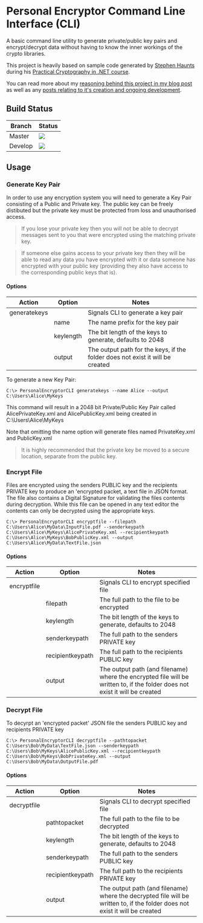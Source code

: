 # Personal Encryptor Command Line Interface (CLI)
A basic command line utility to generate private/public key pairs and encrypt/decrypt data without having to know the inner workings of the crypto libraries.

This project is heavily based on sample code generated by [Stephen Haunts](https://stephenhaunts.com) during his [Practical Cryptography in .NET course](https://app.pluralsight.com/library/courses/practical-cryptography-dotnet/table-of-contents).

You can read more about my [reasoning behind this project in my blog post](https://www.onthefencedevelopment.com/whatsapp-a-haven-for-paedophiles-and-terrorists) as well as any [posts relating to it's creation and ongoing development](https://www.onthefencedevelopment.com/tag/personalencryptorcli/).

## Build Status ##

Branch | Status
-------|-------
Master | [<img src="https://onthefencedevelopment.visualstudio.com/_apis/public/build/definitions/51342446-9fa6-4c4a-be3e-e2dc6bddf4b1/10/badge">](https://onthefencedevelopment.visualstudio.com/PersonalEncryptorCLI/_build/index?definitionId=10)
Develop | [<img src="https://onthefencedevelopment.visualstudio.com/_apis/public/build/definitions/51342446-9fa6-4c4a-be3e-e2dc6bddf4b1/9/badge"/>](https://onthefencedevelopment.visualstudio.com/PersonalEncryptorCLI/_build/index?definitionId=9)

## Usage ##

### Generate Key Pair ###
In order to use any encryption system you will need to generate a Key Pair consisting of a Public and Private key. The public key can be freely distibuted but the private key must be protected from loss and unauthorised access. 

> If you lose your private key then you will not be able to decrypt messages sent to you that were encrypted using the matching private key.

>If someone else gains access to your private key then they will be able to read any data you have encrypted with it or data someone has encrypted with your public key (providing they also have access to the corresponding public keys that is).

#### Options ####

Action | Option | Notes
-------|--------|-------
generatekeys | | Signals CLI to generate a key pair
|| name | The name prefix for the key pair
|| keylength | The bit length of the keys to generate, defaults to 2048
|| output | The output path for the keys, if the folder does not exist it will be created

To generate a new Key Pair:

`C:\> PersonalEncryptorCLI generatekeys --name Alice --output C:\Users\Alice\MyKeys`

This command will result in a 2048 bit Private/Public Key Pair called AlicePrivateKey.xml and AlicePublicKey.xml being created in C:\Users\Alice\MyKeys

Note that omitting the name option will generate files named PrivateKey.xml and PublicKey.xml

> It is highly recommended that the private key be moved to a secure location, separate from the public key.

### Encrypt File ###

Files are encrypted using the senders PUBLIC key and the recipients PRIVATE key to produce an 'encrypted packet, a text file in JSON format. The file also contains a Digital Signature for validating the files contents during decryption. While this file can be opened in any text editor the contents can only be decrypted using the appropriate keys.

`C:\> PersonalEncryptorCLI encryptfile --filepath C:\Users\Alice\MyData\InputFile.pdf --senderkeypath C:\Users\Alice\MyKeys\AlicePrivateKey.xml --recipientkeypath C:\Users\Alice\MyKeys\BobPublicKey.xml --output C:\Users\Alice\MyData\TextFile.json`

#### Options ####
Action | Option | Notes
-------|--------|-------
encryptfile | | Signals CLI to encrypt specified file
| | filepath | The full path to the file to be encrypted
| | keylength | The bit length of the keys to generate, defaults to 2048
| | senderkeypath | The full path to the senders PRIVATE key
| | recipientkeypath | The full path to the recipients PUBLIC key
| | output | The output path (and filename) where the encrypted file will be written to, if the folder does not exist it will be created

### Decrypt File ###

To decyrpt an 'encrypted packet' JSON file the senders PUBLIC key and recipients PRIVATE key

`C:\> PersonalEncryptorCLI decryptfile --pathtopacket C:\Users\Bob\MyData\TextFile.json --senderkeypath C:\Users\Bob\MyKeys\AlicePublicKey.xml --recipientkeypath C:\Users\Bob\MyKeys\BobPrivateKey.xml --output C:\Users\Bob\MyData\OutputFile.pdf`

#### Options ####
Action | Option | Notes
-------|--------|-------
decryptfile | | Signals CLI to decrypt specified file
| | pathtopacket | The full path to the file to be decrypted
| | keylength | The bit length of the keys to generate, defaults to 2048
| | senderkeypath | The full path to the senders PUBLIC key
| | recipientkeypath | The full path to the recipients PRIVATE key
| | output | The output path (and filename) where the decrypted file will be written to, if the folder does not exist it will be created

